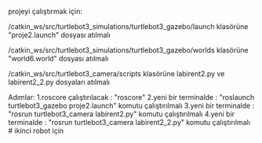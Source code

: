 projeyi çalıştırmak için:

/catkin_ws/src/turtlebot3_simulations/turtlebot3_gazebo/launch 
klasörüne "proje2.launch" dosyası atılmalı

/catkin_ws/src/turtlebot3_simulations/turtlebot3_gazebo/worlds
klasörüne "world6.world" dosyası atılmalı

/catkin_ws/src/turtlebot3_camera/scripts
klasörüne labirent2.py ve labirent2_2.py dosyaları atılmalı

Adımlar:
1.roscore çalıştırılacak : "roscore"
2.yeni bir terminalde : "roslaunch turtlebot3_gazebo proje2.launch" komutu çalıştırılmalı
3.yeni bir terminalde : "rosrun turtlebot3_camera labirent2.py" komutu çalıştırılmalı
4.yeni bir terminalde : "rosrun turtlebot3_camera labirent2_2.py" komutu çalıştırılmalı # ikinci robot için




